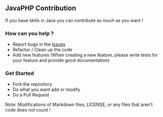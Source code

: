 ## JavaPHP Contribution

If you have skills in Java you can contribute as much as you want !

### How can you help ?
- Report bugs in the <a href="https://github.com/BreadEaterYT/JavaPHP/issues">Issues</a>
- Refactor / Clean up the code
- Add new features (When creating a new feature, please write tests for your feature and provide good documentation)

### Get Started
- Fork the repository
- Do what you want add or modify
- Do a Pull Request

Note: Modifications of Markdown files, LICENSE, or any files that aren't code does not count !
